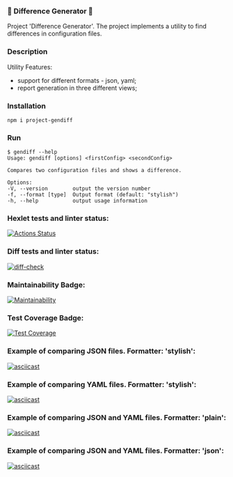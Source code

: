 ### 🔹 Difference Generator 🔹

Project 'Difference Generator'. The project implements a utility to find differences in configuration files.

### Description

Utility Features:
- support for different formats - json, yaml;
- report generation in three different views;

### Installation

```npm i project-gendiff```

### Run

```
$ gendiff --help
Usage: gendiff [options] <firstConfig> <secondConfig>

Compares two configuration files and shows a difference.

Options:
-V, --version        output the version number
-f, --format [type]  Output format (default: "stylish")
-h, --help           output usage information
```

### Hexlet tests and linter status:
[![Actions Status](https://github.com/Pavel-nk95/frontend-project-lvl2/workflows/hexlet-check/badge.svg)](https://github.com/Pavel-nk95/frontend-project-lvl2/actions)

### Diff tests and linter status:
[![diff-check](https://github.com/Pavel-nk95/frontend-project-lvl2/actions/workflows/diff-check.yml/badge.svg?branch=main)](https://github.com/Pavel-nk95/frontend-project-lvl2/actions/workflows/diff-check.yml)

### Maintainability Badge:
[![Maintainability](https://api.codeclimate.com/v1/badges/1837025696761d238ccf/maintainability)](https://codeclimate.com/github/Pavel-nk95/frontend-project-lvl2/maintainability)

### Test Coverage Badge:
[![Test Coverage](https://api.codeclimate.com/v1/badges/1837025696761d238ccf/test_coverage)](https://codeclimate.com/github/Pavel-nk95/frontend-project-lvl2/test_coverage)

### Example of comparing JSON files. Formatter: 'stylish':
[![asciicast](https://asciinema.org/a/459767.svg)](https://asciinema.org/a/459767)

### Example of comparing YAML files. Formatter: 'stylish':
[![asciicast](https://asciinema.org/a/459768.svg)](https://asciinema.org/a/459768)

### Example of comparing JSON and YAML files. Formatter: 'plain':
[![asciicast](https://asciinema.org/a/459967.svg)](https://asciinema.org/a/459967)

### Example of comparing JSON and YAML files. Formatter: 'json':
[![asciicast](https://asciinema.org/a/460058.svg)](https://asciinema.org/a/460058)